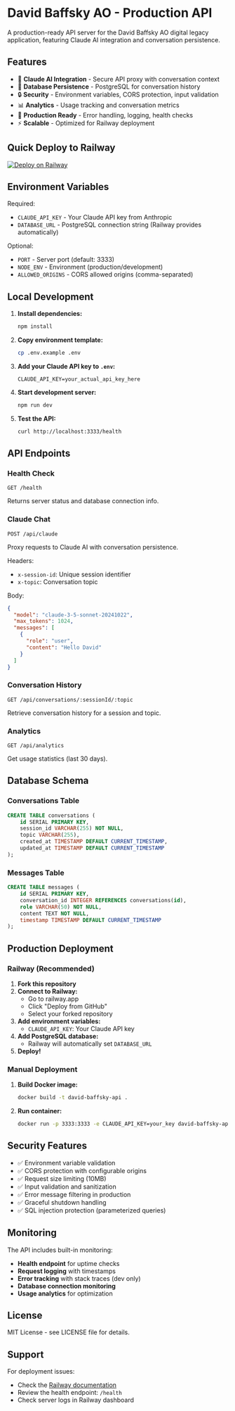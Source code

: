 # David Baffsky AO - Production API

A production-ready API server for the David Baffsky AO digital legacy application, featuring Claude AI integration and conversation persistence.

## Features

- 🤖 **Claude AI Integration** - Secure API proxy with conversation context
- 💾 **Database Persistence** - PostgreSQL for conversation history
- 🔒 **Security** - Environment variables, CORS protection, input validation
- 📊 **Analytics** - Usage tracking and conversation metrics
- 🚀 **Production Ready** - Error handling, logging, health checks
- ⚡ **Scalable** - Optimized for Railway deployment

## Quick Deploy to Railway

[![Deploy on Railway](https://railway.app/button.svg)](https://railway.app/new/template)

## Environment Variables

Required:
- `CLAUDE_API_KEY` - Your Claude API key from Anthropic
- `DATABASE_URL` - PostgreSQL connection string (Railway provides automatically)

Optional:
- `PORT` - Server port (default: 3333)
- `NODE_ENV` - Environment (production/development)
- `ALLOWED_ORIGINS` - CORS allowed origins (comma-separated)

## Local Development

1. **Install dependencies:**
   ```bash
   npm install
   ```

2. **Copy environment template:**
   ```bash
   cp .env.example .env
   ```

3. **Add your Claude API key to `.env`:**
   ```
   CLAUDE_API_KEY=your_actual_api_key_here
   ```

4. **Start development server:**
   ```bash
   npm run dev
   ```

5. **Test the API:**
   ```bash
   curl http://localhost:3333/health
   ```

## API Endpoints

### Health Check
```
GET /health
```
Returns server status and database connection info.

### Claude Chat
```
POST /api/claude
```
Proxy requests to Claude AI with conversation persistence.

Headers:
- `x-session-id`: Unique session identifier
- `x-topic`: Conversation topic

Body:
```json
{
  "model": "claude-3-5-sonnet-20241022",
  "max_tokens": 1024,
  "messages": [
    {
      "role": "user",
      "content": "Hello David"
    }
  ]
}
```

### Conversation History
```
GET /api/conversations/:sessionId/:topic
```
Retrieve conversation history for a session and topic.

### Analytics
```
GET /api/analytics
```
Get usage statistics (last 30 days).

## Database Schema

### Conversations Table
```sql
CREATE TABLE conversations (
    id SERIAL PRIMARY KEY,
    session_id VARCHAR(255) NOT NULL,
    topic VARCHAR(255),
    created_at TIMESTAMP DEFAULT CURRENT_TIMESTAMP,
    updated_at TIMESTAMP DEFAULT CURRENT_TIMESTAMP
);
```

### Messages Table
```sql
CREATE TABLE messages (
    id SERIAL PRIMARY KEY,
    conversation_id INTEGER REFERENCES conversations(id),
    role VARCHAR(50) NOT NULL,
    content TEXT NOT NULL,
    timestamp TIMESTAMP DEFAULT CURRENT_TIMESTAMP
);
```

## Production Deployment

### Railway (Recommended)

1. **Fork this repository**
2. **Connect to Railway:**
   - Go to railway.app
   - Click "Deploy from GitHub"
   - Select your forked repository
3. **Add environment variables:**
   - `CLAUDE_API_KEY`: Your Claude API key
4. **Add PostgreSQL database:**
   - Railway will automatically set `DATABASE_URL`
5. **Deploy!**

### Manual Deployment

1. **Build Docker image:**
   ```bash
   docker build -t david-baffsky-api .
   ```

2. **Run container:**
   ```bash
   docker run -p 3333:3333 -e CLAUDE_API_KEY=your_key david-baffsky-api
   ```

## Security Features

- ✅ Environment variable validation
- ✅ CORS protection with configurable origins
- ✅ Request size limiting (10MB)
- ✅ Input validation and sanitization
- ✅ Error message filtering in production
- ✅ Graceful shutdown handling
- ✅ SQL injection protection (parameterized queries)

## Monitoring

The API includes built-in monitoring:

- **Health endpoint** for uptime checks
- **Request logging** with timestamps
- **Error tracking** with stack traces (dev only)
- **Database connection monitoring**
- **Usage analytics** for optimization

## License

MIT License - see LICENSE file for details.

## Support

For deployment issues:
- Check the [Railway documentation](https://docs.railway.app)
- Review the health endpoint: `/health`
- Check server logs in Railway dashboard